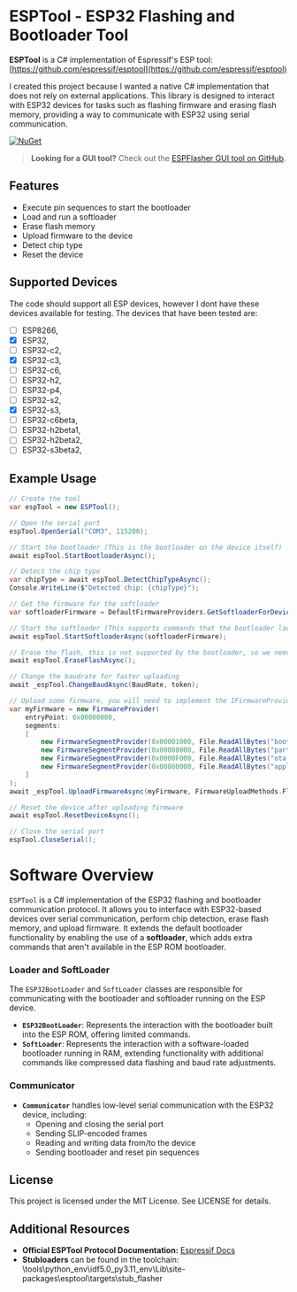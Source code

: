 # ESPTool - ESP32 Flashing and Bootloader Tool

**ESPTool** is a C# implementation of Espressif's ESP tool: [https://github.com/espressif/esptool](https://github.com/espressif/esptool)

I created this project because I wanted a native C# implementation that does not rely on external applications. This library is designed to interact with ESP32 devices for tasks such as flashing firmware and erasing flash memory, providing a way to communicate with ESP32 using serial communication.


[![NuGet](https://img.shields.io/nuget/v/ESPTool.svg)](https://www.nuget.org/packages/ESPTool)


> **Looking for a GUI tool?** Check out the [ESPFlasher GUI tool on GitHub](https://github.com/KooleControls/ESPFlasher).

## Features

- Execute pin sequences to start the bootloader
- Load and run a softloader
- Erase flash memory
- Upload firmware to the device
- Detect chip type
- Reset the device

## Supported Devices

The code should support all ESP devices, however I dont have these devices available for testing. The devices that have been tested are:

- [ ] ESP8266,
- [x] ESP32,
- [ ] ESP32-c2,
- [x] ESP32-c3,
- [ ] ESP32-c6,
- [ ] ESP32-h2,
- [ ] ESP32-p4,
- [ ] ESP32-s2,
- [x] ESP32-s3,
- [ ] ESP32-c6beta,
- [ ] ESP32-h2beta1,
- [ ] ESP32-h2beta2,
- [ ] ESP32-s3beta2,

## Example Usage

```csharp
// Create the tool
var espTool = new ESPTool();

// Open the serial port
espTool.OpenSerial("COM3", 115200);

// Start the bootloader (This is the bootloader on the device itself)
await espTool.StartBootloaderAsync();

// Detect the chip type
var chipType = await espTool.DetectChipTypeAsync();
Console.WriteLine($"Detected chip: {chipType}");

// Get the firmware for the softloader
var softloaderFirmware = DefaultFirmwareProviders.GetSoftloaderForDevice(chipType);

// Start the softloader (This supports commands that the bootloader lacks)
await espTool.StartSoftloaderAsync(softloaderFirmware);

// Erase the flash, this is not supported by the bootloader, so we needed to start the softloader
await espTool.EraseFlashAsync();

// Change the baudrate for faster uploading
await _espTool.ChangeBaudAsync(BaudRate, token);

// Upload some firmware, you will need to implement the IFirmwareProvider interface
var myFirmware = new FirmwareProvider(
	entryPoint: 0x00000000,
	segments:
	[
		new FirmwareSegmentProvider(0x00001000, File.ReadAllBytes("bootloader.bin")),
		new FirmwareSegmentProvider(0x00008000, File.ReadAllBytes("partition-table.bin")),
		new FirmwareSegmentProvider(0x0000F000, File.ReadAllBytes("ota_data_initial.bin")),
		new FirmwareSegmentProvider(0x00800000, File.ReadAllBytes("application.bin")),
	]
);
await _espTool.UploadFirmwareAsync(myFirmware, FirmwareUploadMethods.FlashDeflated);

// Reset the device after uploading firmware
await espTool.ResetDeviceAsync();

// Close the serial port
espTool.CloseSerial();
```


# Software Overview

`ESPTool` is a C# implementation of the ESP32 flashing and bootloader communication protocol. It allows you to interface with ESP32-based devices over serial communication, perform chip detection, erase flash memory, and upload firmware. It extends the default bootloader functionality by enabling the use of a **softloader**, which adds extra commands that aren't available in the ESP ROM bootloader.

### Loader and SoftLoader

The `ESP32BootLoader` and `SoftLoader` classes are responsible for communicating with the bootloader and softloader running on the ESP device. 

- **`ESP32BootLoader`**: Represents the interaction with the bootloader built into the ESP ROM, offering limited commands.
- **`SoftLoader`**: Represents the interaction with a software-loaded bootloader running in RAM, extending functionality with additional commands like compressed data flashing and baud rate adjustments.

### Communicator

- **`Communicator`** handles low-level serial communication with the ESP32 device, including:
  - Opening and closing the serial port
  - Sending SLIP-encoded frames
  - Reading and writing data from/to the device
  - Sending bootloader and reset pin sequences

## License

This project is licensed under the MIT License. See LICENSE for details.

## Additional Resources

- **Official ESPTool Protocol Documentation:** [Espressif Docs](https://docs.espressif.com/projects/esptool/en/latest/esp32/advanced-topics/serial-protocol.html)
- **Stubloaders** can be found in the toolchain: \tools\python_env\idf5.0_py3.11_env\Lib\site-packages\esptool\targets\stub_flasher
